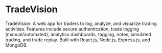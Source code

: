 # TradeVision
TradeVision: A web app for traders to log, analyze, and visualize trading activities. Features include secure authentication, trade logging (manual/automated), analytics dashboards, tagging, notes, simulated trading, and trade replay. Built with React.js, Node.js, Express.js, and MongoDB.

